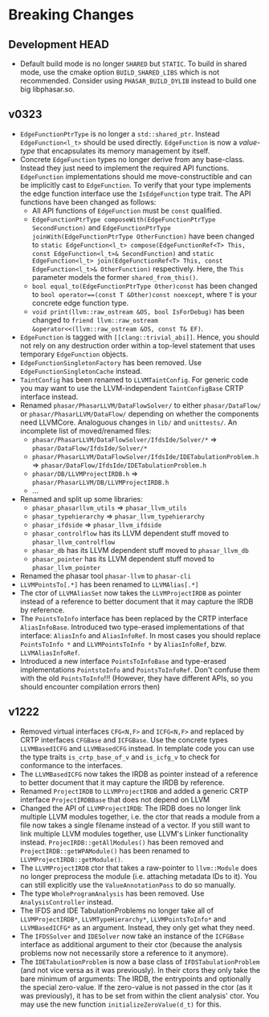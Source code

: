 # Breaking Changes

## Development HEAD

- Default build mode is no longer `SHARED` but `STATIC`. To build in shared mode, use the cmake option `BUILD_SHARED_LIBS` which is not recommended. Consider using `PHASAR_BUILD_DYLIB` instead to build one big libphasar.so.

## v0323

- `EdgeFunctionPtrType` is no longer a `std::shared_ptr`. Instead `EdgeFunction<l_t>` should be used directly. `EdgeFunction` is now a *value-type* that encapsulates its memory management by itself.
- Concrete `EdgeFunction` types no longer derive from any base-class. Instead they just need to implement the required API functions. `EdgeFunction` implementations should me move-constructible and can be implicitly cast to `EdgeFunction`. To verify that your type implements the edge function interface use the `IsEdgeFunction` type trait. The API functions have been changed as follows:
    - All API functions of `EdgeFunction` must be `const` qualified.
    - `EdgeFunctionPtrType composeWith(EdgeFunctionPtrType SecondFunction)` and `EdgeFunctionPtrType joinWith(EdgeFunctionPtrType OtherFunction)` have been changed to `static EdgeFunction<l_t> compose(EdgeFunctionRef<T> This, const EdgeFunction<l_t>& SecondFunction)` and `static EdgeFunction<l_t> join(EdgeFunctionRef<T> This, const EdgeFunction<l_t>& OtherFunction)` respectively. Here, the `This` parameter models the former `shared_from_this()`.
    - `bool equal_to(EdgeFunctionPtrType Other)const` has been changed to `bool operator==(const T &Other)const noexcept`, where `T` is your concrete edge function type.
    - `void print(llvm::raw_ostream &OS, bool IsForDebug)` has been changed to `friend llvm::raw_ostream &operator<<(llvm::raw_ostream &OS, const T& EF)`.
- `EdgeFunction` is tagged with `[[clang::trivial_abi]]`. Hence, you should not rely on any destruction order within a top-level statement that uses temporary `EdgeFunction` objects.
- `EdgeFunctionSingletonFactory` has been removed. Use `EdgeFunctionSingletonCache` instead.
- `TaintConfig` has been renamed to `LLVMTaintConfig`. For generic code you may want to use the LLVM-independent `TaintConfigBase` CRTP interface instead.
- Renamed `phasar/PhasarLLVM/DataFlowSolver/` to either `phasar/DataFlow/` or `phasar/PhasarLLVM/DataFlow/` depending on whether the components need LLVMCore. Analoguous changes in `lib/` and `unittests/`.
    An incomplete list of moved/renamed files:
    - `phasar/PhasarLLVM/DataFlowSolver/IfdsIde/Solver/*` => `phasar/DataFlow/IfdsIde/Solver/*`
    - `phasar/PhasarLLVM/DataFlowSolver/IfdsIde/IDETabulationProblem.h` => `phasar/DataFlow/IfdsIde/IDETabulationProblem.h`
    - `phasar/DB/LLVMProjectIRDB.h` => `phasar/PhasarLLVM/DB/LLVMProjectIRDB.h`
    - ...
- Renamed and split up some libraries:
    - `phasar_phasarllvm_utils` => `phasar_llvm_utils`
    - `phasar_typehierarchy` => `phasar_llvm_typehierarchy`
    - `phasar_ifdside` => `phasar_llvm_ifdside`
    - `phasar_controlflow` has its LLVM dependent stuff moved to `phasar_llvm_controlflow`
    - `phasar_db` has its LLVM dependent stuff moved to `phasar_llvm_db`
    - `phasar_pointer` has its LLVM dependent stuff moved to `phasar_llvm_pointer`
- Renamed the phasar tool `phasar-llvm` to `phasar-cli`
- `LLVMPointsTo[.*]` has been renamed to `LLVMAlias[.*]`
- The ctor of `LLVMAliasSet` now takes the `LLVMProjectIRDB` as pointer instead of a reference to better document that it may capture the IRDB by reference.
- The `PointsToInfo` interface has been replaced by the CRTP interface `AliasInfoBase`. Introduced two type-erased implementations of that interface: `AliasInfo` and `AliasInfoRef`. In most cases you should replace `PointsToInfo *` and `LLVMPointsToInfo *` by `AliasInfoRef`, bzw. `LLVMAliasInfoRef`.
- Introduced a new interface `PointsToInfoBase` and type-erased implementations `PointstoInfo` and `PointsToInfoRef`. Don't confuse them with the old `PointsToInfo`!!! (However, they have different APIs, so you should encounter compilation errors then)

## v1222

- Removed virtual interfaces `CFG<N,F>` and `ICFG<N,F>` and replaced by CRTP interfaces `CFGBase` and `ICFGBase`. Use the concrete types `LLVMBasedICFG` and `LLVMBasedCFG` instead. In template code you can use the type traits `is_crtp_base_of_v` and `is_icfg_v` to check for conformance to the interfaces.
- The `LLVMBasedICFG` now takes the IRDB as pointer instead of a reference to better document that it may capture the IRDB by reference.
- Renamed `ProjectIRDB` to `LLVMProjectIRDB` and added a generic CRTP interface `ProjectIRDBBase` that does not depend on LLVM
- Changed the API of `LLVMProjectIRDB`: The IRDB does no longer link multiple LLVM modules together, i.e. the ctor that reads a module from a file now takes a single filename instead of a vector. If you still want to link multiple LLVM modules together, use LLVM's Linker functionality instead. `ProjecIRDB::getAllModules()` has been removed and `ProjectIRDB::getWPAModule()` has been renamed to `LLVMProjectIRDB::getModule()`.
- The `LLVMProjectIRDB` ctor that takes a raw-pointer to `llvm::Module` does no longer preprocess the module (i.e. attaching metadata IDs to it). You can still explicitly use the `ValueAnnotationPass` to do so manually.
- The type `WholeProgramAnalysis` has been removed. Use `AnalysisController` instead.
- The IFDS and IDE TabulationProblems no longer take all of `LLVMProjectIRDB*`, `LLVMTypeHierarchy*`, `LLVMPointsToInfo*` and `LLVMBasedICFG*` as an argument. Instead, they only get what they need.
- The `IFDSSolver` and `IDESolver` now take an instance of the `ICFGBase` interface as additional argument to their ctor (because the analysis problems now not necessarily store a reference to it anymore).
- The `IDETabulationProblem` is now a base class of `IFDSTabulationProblem` (and not vice versa as it was previously). In their ctors they only take the bare minimum of arguments: The IRDB, the entrypoints and optionally the special zero-value. If the zero-value is not passed in the ctor (as it was previously), it has to be set from within the client analysis' ctor. You may use the new function `initializeZeroValue(d_t)` for this.
